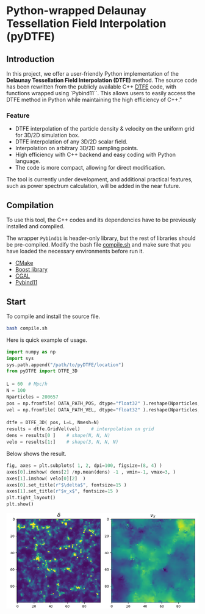 
# Python-wrapped Delaunay Tessellation Field Interpolation (pyDTFE)

## Introduction

In this project, we offer a user-friendly Python implementation of the **Delaunay Tessellation Field Interpolation (DTFE)** method. The source code has been rewritten from the publicly available C++ [DTFE](https://github.com/MariusCautun/DTFE/) code, with functions wrapped using `Pybind11``. This allows users to easily access the DTFE method in Python while maintaining the high efficiency of C++."

### Feature
* DTFE interpolation of the particle density & velocity on the uniform grid for 3D/2D simulation box.
* DTFE interpolation of any 3D/2D scalar field.
* Interpolation on arbitrary 3D/2D sampling points.
* High efficiency with C++ backend and easy coding with Python language.
* The code is more compact, allowing for direct modification.

The tool is currently under development, and additional practical features, such as power spectrum calculation, will be added in the near future.



## Compilation
To use this tool, the C++ codes and its dependencies have to be previously installed and compiled. 

The wrapper `Pybind11` is header-only library, but the rest of libraries should be pre-compiled. Modify the bash file [compile.sh](./compile.sh) and make sure that you have loaded the necessary environments before run it. 

* [CMake](https://cmake.org/)
* [Boost library](https://www.boost.org/)
* [CGAL](https://www.cgal.org/)
* [Pybind11](https://github.com/pybind/pybind11)



## Start

To compile and install the source file.
```bash
bash compile.sh
```

Here is quick example of usage. 

```python
import numpy as np
import sys
sys.path.append("/path/to/pyDTFE/location")
from pyDTFE import DTFE_3D

L = 60  # Mpc/h
N = 100
Nparticles = 200657
pos = np.fromfile( DATA_PATH_POS, dtype="float32" ).reshape(Nparticles, 3)
vel = np.fromfile( DATA_PATH_VEL, dtype="float32" ).reshape(Nparticles, 3)

dtfe = DTFE_3D( pos, L=L, Nmesh=N)
results = dtfe.GridVel(vel)    # interpolation on grid
dens = results[0 ]    # shape(N, N, N)
velo = results[1:]    # shape(3, N, N, N)
```

Below shows the result.

```python
fig, axes = plt.subplots( 1, 2, dpi=100, figsize=(8, 4) )
axes[0].imshow( dens[2] /np.mean(dens) -1 , vmin=-1, vmax=3, )
axes[1].imshow( velo[0][2]  )
axes[0].set_title(r"$\delta$", fontsize=15 )
axes[1].set_title(r"$v_x$", fontsize=15 )
plt.tight_layout()
plt.show()
```
![alt text](./example/output.png)